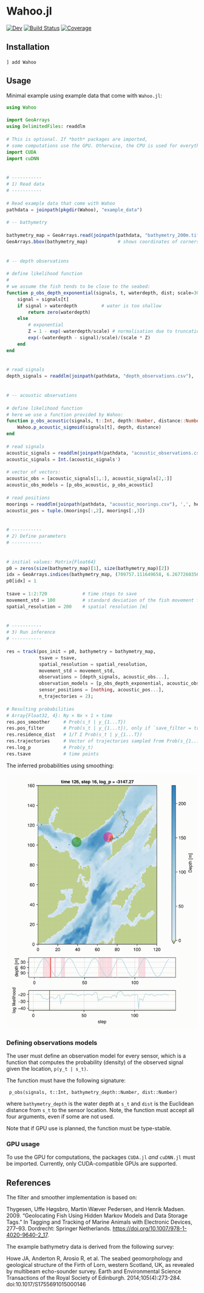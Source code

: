 # Wahoo.jl

[![Dev](https://img.shields.io/badge/docs-dev-blue.svg)](https://scheidan.github.io/Wahoo.jl/dev/)
[![Build Status](https://github.com/scheidan/Wahoo.jl/actions/workflows/CI.yml/badge.svg?branch=main)](https://github.com/scheidan/Wahoo.jl/actions/workflows/CI.yml?query=branch%3Amain)
[![Coverage](https://codecov.io/gh/scheidan/Wahoo.jl/branch/main/graph/badge.svg)](https://codecov.io/gh/scheidan/Wahoo.jl)

## Installation

`] add Wahoo`

## Usage

Minimal example using example data that come with `Wahoo.jl`:

```Julia
using Wahoo

import GeoArrays
using DelimitedFiles: readdlm

# This is optional. If *both* packages are imported,
# some computations use the GPU. Otherwise, the CPU is used for everything.
import CUDA
import cuDNN


# -----------
# 1) Read data
# -----------

# Read example data that come with Wahoo
pathdata = joinpath(pkgdir(Wahoo), "example_data")

# -- bathymetry

bathymetry_map = GeoArrays.read(joinpath(pathdata, "bathymetry_200m.tif"))
GeoArrays.bbox(bathymetry_map)           # shows coordinates of corners


# -- depth observations

# define likelihood function
#
# we assume the fish tends to be close to the seabed:
function p_obs_depth_exponential(signals, t, waterdepth, dist; scale=30f0)
    signal = signals[t]
    if signal > waterdepth         # water is too shallow
        return zero(waterdepth)
    else
        # exponential
        Z = 1 - exp(-waterdepth/scale) # normalisation due to truncation
        exp(-(waterdepth - signal)/scale)/(scale * Z)
    end
end


# read signals
depth_signals = readdlm(joinpath(pathdata, "depth_observations.csv"), ',', header=true)[1][:,2]


# -- acoustic observations

# define likelihood function
# here we use a function provided by Wahoo:
function p_obs_acoustic(signals, t::Int, depth::Number, distance::Number)
    Wahoo.p_acoustic_sigmoid(signals[t], depth, distance)
end

# read signals
acoustic_signals = readdlm(joinpath(pathdata, "acoustic_observations.csv"), ',', header=true)[1][:,2:3]
acoustic_signals = Int.(acoustic_signals')

# vector of vectors:
acoustic_obs = [acoustic_signals[1,:], acoustic_signals[2,:]]
acoustic_obs_models = [p_obs_acoustic, p_obs_acoustic]

# read positions
moorings = readdlm(joinpath(pathdata, "acoustic_moorings.csv"), ',', header=true)[1]
acoustic_pos = tuple.(moorings[:,2], moorings[:,3])


# -----------
# 2) Define parameters
# -----------


# initial values: Matrix{Float64}
p0 = zeros(size(bathymetry_map)[1], size(bathymetry_map)[2])
idx = GeoArrays.indices(bathymetry_map, (709757.111649658, 6.26772603565296e6)) # last known location of the fish
p0[idx] = 1

tsave = 1:2:720             # time steps to save
movement_std = 100          # standard deviation of the fish movement for one time step [m]
spatial_resolution = 200    # spatial resolution [m]


# -----------
# 3) Run inference
# -----------

res = track(pos_init = p0, bathymetry = bathymetry_map,
            tsave = tsave,
            spatial_resolution = spatial_resolution,
            movement_std = movement_std,
            observations = [depth_signals, acoustic_obs...],
            observation_models = [p_obs_depth_exponential, acoustic_obs_models...],
            sensor_positions = [nothing, acoustic_pos...],
            n_trajectories = 2);

# Resulting probabilities
# Array{Float32, 4}: Ny × Nx × 1 × time
res.pos_smoother     # Prob(s_t | y_{1...T})
res.pos_filter       # Prob(s_t | y_{1...t}), only if `save_filter = true` was used
res.residence_dist   # 1/T Σ Prob(s_t | y_{1...T})
res.trajectories     # Vector of trajectories sampled from Prob(s_{1...T} | y_{1...T})
res.log_p            # Prob(y_t)
res.tsave            # time points
```

The inferred probabilities using smoothing:

![animated probabilities](docs/assets/smoothing_animated.gif)


### Defining observations models

The user must define an observation model for every sensor, which is a
function that computes the probability (density) of
the observed signal given the location, `p(y_t | s_t)`.

The function must have the following signature:
```
 p_obs(signals, t::Int, bathymetry_depth::Number, dist::Number)
```
where `bathymetry_depth` is the water depth at `s_t` and `dist` is the Euclidean
distance from `s_t` to the sensor location. Note, the function must
accept all four arguments, even if some are not used.

Note that if GPU use is planned, the function must be type-stable.


### GPU usage

To use the GPU for computations, the packages `CUDA.jl` _and_ `cuDNN.jl`
must be imported. Currently, only CUDA-compatible GPUs are supported.


## References

The filter and smoother implementation is based on:

Thygesen, Uffe Høgsbro, Martin Wæver Pedersen, and Henrik
Madsen. 2009. “Geolocating Fish Using Hidden Markov Models and Data Storage Tags.” In Tagging and Tracking of Marine Animals with Electronic Devices, 277–93. Dordrecht: Springer Netherlands. https://doi.org/10.1007/978-1-4020-9640-2_17.


The example bathymetry data is derived from the following survey:

Howe JA, Anderton R, Arosio R, et al. The seabed geomorphology and geological structure of the Firth of Lorn, western Scotland, UK, as revealed by multibeam echo-sounder survey. Earth and Environmental Science Transactions of the Royal Society of Edinburgh. 2014;105(4):273-284. doi:10.1017/S1755691015000146 
